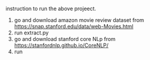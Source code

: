 instruction to run the above projeect.
1. go and download amazon movie review dataset from https://snap.stanford.edu/data/web-Movies.html
2. run extract.py
3. go and download stanford core NLp from https://stanfordnlp.github.io/CoreNLP/
4. run 
